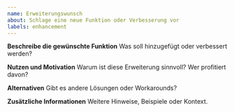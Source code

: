 ```yaml
---
name: Erweiterungswunsch
about: Schlage eine neue Funktion oder Verbesserung vor
labels: enhancement
---
```


**Beschreibe die gewünschte Funktion**
Was soll hinzugefügt oder verbessert werden?

**Nutzen und Motivation**
Warum ist diese Erweiterung sinnvoll? Wer profitiert davon?

**Alternativen**
Gibt es andere Lösungen oder Workarounds?

**Zusätzliche Informationen**
Weitere Hinweise, Beispiele oder Kontext.